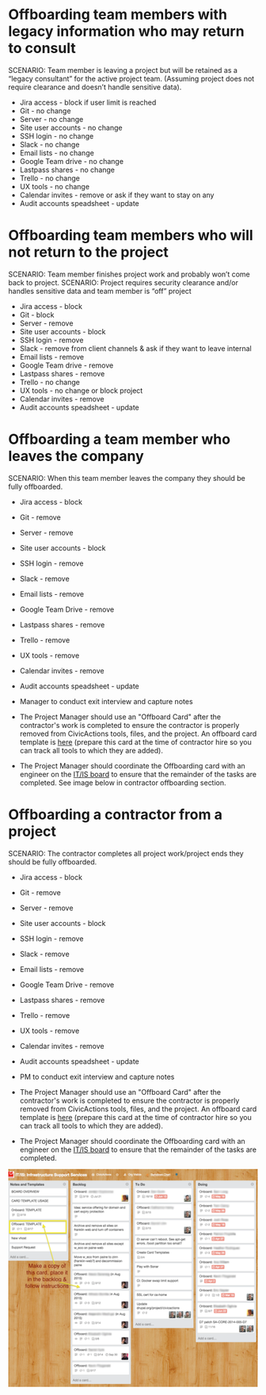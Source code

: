 # Offboarding team members with legacy information who may return to consult

SCENARIO: Team member is leaving a project but will be retained as a “legacy consultant” for the active project team. (Assuming project does not require clearance and doesn’t handle sensitive data).

*   Jira access - block if user limit is reached
*   Git - no change
*   Server - no change 
*   Site user accounts - no change
*   SSH login - no change 
*   Slack - no change 
*   Email lists - no change
*   Google Team drive - no change 
*   Lastpass shares - no change 
*   Trello - no change
*   UX tools - no change
*   Calendar invites - remove or ask if they want to stay on any
*   Audit accounts speadsheet - update 

# Offboarding team members who will not return to the project

SCENARIO: Team member finishes project work and probably won’t come back to project. 
SCENARIO: Project requires security clearance and/or handles sensitive data and team member is “off” project 

*   Jira access - block 
*   Git - block
*   Server - remove  
*   Site user accounts - block
*   SSH login - remove
*   Slack - remove from client channels & ask if they want to leave internal
*   Email lists - remove
*   Google Team drive - remove  
*   Lastpass shares - remove
*   Trello - no change
*   UX tools - no change or block project
*   Calendar invites - remove
*   Audit accounts speadsheet - update

# Offboarding a team member who leaves the company

SCENARIO: When this team member leaves the company they should be fully offboarded. 

*   Jira access - block
*   Git - remove
*   Server - remove 
*   Site user accounts - block
*   SSH login - remove
*   Slack - remove
*   Email lists - remove
*   Google Team Drive - remove
*   Lastpass shares - remove
*   Trello - remove
*   UX tools - remove
*   Calendar invites - remove
*   Audit accounts speadsheet - update
*   Manager to conduct exit interview and capture notes

*   The Project Manager should use an "Offboard Card" after the contractor's work is completed to ensure the contractor is properly removed from CivicActions tools, files, and the project. An offboard card template is [here](https://trello.com/c/sXpzezNI/60-offboard-template) (prepare this card at the time of contractor hire so you can track all tools to which they are added).
*   The Project Manager should coordinate the Offboarding card with an engineer on the [IT/IS board](https://trello.com/b/zgRgVkvs/it-is-infrastructure-support-services) to ensure that the remainder of the tasks are completed. See image below in contractor offboarding section.

# Offboarding a contractor from a project

SCENARIO: The contractor completes all project work/project ends they should be fully offboarded.

*   Jira access - block
*   Git - remove
*   Server - remove 
*   Site user accounts - block
*   SSH login - remove
*   Slack - remove
*   Email lists - remove
*   Google Team Drive - remove
*   Lastpass shares - remove
*   Trello - remove
*   UX tools - remove
*   Calendar invites - remove
*   Audit accounts speadsheet - update
*   PM to conduct exit interview and capture notes

*   The Project Manager should use an "Offboard Card" after the contractor's work is completed to ensure the contractor is properly removed from CivicActions tools, files, and the project. An offboard card template is [here](https://trello.com/c/sXpzezNI/60-offboard-template) (prepare this card at the time of contractor hire so you can track all tools to which they are added).
*   The Project Manager should coordinate the Offboarding card with an engineer on the [IT/IS board](https://trello.com/b/zgRgVkvs/it-is-infrastructure-support-services) to ensure that the remainder of the tasks are completed.

![Trello Screenshot](../images/it-is-board.png)
